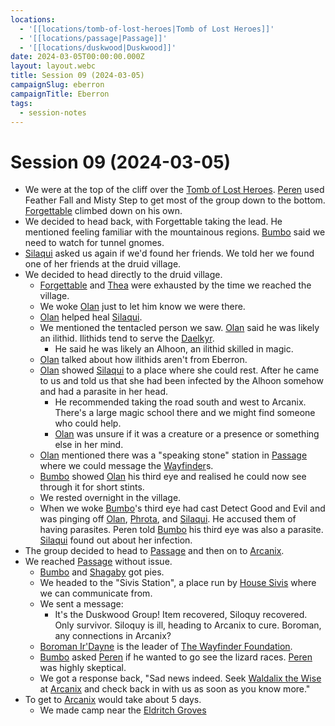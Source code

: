 ```yaml
---
locations:
  - '[[locations/tomb-of-lost-heroes|Tomb of Lost Heroes]]'
  - '[[locations/passage|Passage]]'
  - '[[locations/duskwood|Duskwood]]'
date: 2024-03-05T00:00:00.000Z
layout: layout.webc
title: Session 09 (2024-03-05)
campaignSlug: eberron
campaignTitle: Eberron
tags:
  - session-notes
---
```

# Session 09 (2024-03-05)

- We were at the top of the cliff over the [Tomb of Lost Heroes](locations/tomb-of-lost-heroes.md). [Peren](pcs/peren-ngintaku.md) used Feather Fall and Misty Step to get most of the group down to the bottom. [Forgettable](pcs/forgettable.md) climbed down on his own.
- We decided to head back, with Forgettable taking the lead. He mentioned feeling familiar with the mountainous regions. [Bumbo](pcs/bumbo.md) said we need to watch for tunnel gnomes.
- [Silaqui](npcs/silaqui-nightbreeze.md) asked us again if we'd found her friends. We told her we found one of her friends at the druid village.
- We decided to head directly to the druid village.
	- [Forgettable](pcs/forgettable.md) and [Thea](pcs/thea.md) were exhausted by the time we reached the village.
	- We woke [Olan](npcs/olan.md) just to let him know we were there.
	- [Olan](npcs/olan.md) helped heal [Silaqui](npcs/silaqui-nightbreeze.md).
	- We mentioned the tentacled person we saw. [Olan](npcs/olan.md) said he was likely an ilithid. Ilithids tend to serve the [Daelkyr](other/daelkyr.md).
		- He said he was likely an Alhoon, an ilithid skilled in magic.
	- [Olan](npcs/olan.md) talked about how ilithids aren't from Eberron.
	- [Olan](npcs/olan.md) showed [Silaqui](npcs/silaqui-nightbreeze.md) to a place where she could rest. After he came to us and told us that she had been infected by the Alhoon somehow and had a parasite in her head.
		- He recommended taking the road south and west to Arcanix. There's a large magic school there and we might find someone who could help.
		- [Olan](npcs/olan.md) was unsure if it was a creature or a presence or something else in her mind.
	- [Olan](npcs/olan.md) mentioned there was a "speaking stone" station in [Passage](locations/passage.md) where we could message the [Wayfinder](other/the-wayfinder-foundation.md)s.
	- [Bumbo](pcs/bumbo.md) showed [Olan](npcs/olan.md) his third eye and realised he could now see through it for short stints.
	- We rested overnight in the village.
	- When we woke [Bumbo](pcs/bumbo.md)'s third eye had cast Detect Good and Evil and was pinging off [Olan](npcs/olan.md), [Phrota](npcs/phrota.md), and [Silaqui](npcs/silaqui-nightbreeze.md). He accused them of having parasites. Peren told [Bumbo](pcs/bumbo.md) his third eye was also a parasite. [Silaqui](npcs/silaqui-nightbreeze.md) found out about her infection.
- The group decided to head to [Passage](locations/passage.md) and then on to [Arcanix](locations/arcanix.md).
- We reached [Passage](locations/passage.md) without issue.
	- [Bumbo](pcs/bumbo.md) and [Shagaby](pcs/shagaby.md) got pies.
	- We headed to the "Sivis Station", a place run by [House Sivis](other/house-sivis.md) where we can communicate from.
	- We sent a message: 
		- It's the Duskwood Group! Item recovered, Siloquy recovered. Only survivor. Siloquy is ill, heading to Arcanix to cure. Boroman, any connections in Arcanix?
	- [Boroman Ir'Dayne](npcs/boroman-irdayne.md) is the leader of [The Wayfinder Foundation](other/the-wayfinder-foundation.md).
	- [Bumbo](pcs/bumbo.md) asked [Peren](pcs/peren-ngintaku.md) if he wanted to go see the lizard races. [Peren](pcs/peren-ngintaku.md) was highly skeptical.
	- We got a response back, "Sad news indeed. Seek  [Waldalix the Wise](npcs/waldalix-the-wise.md) at [Arcanix](locations/arcanix.md) and check back in with us as soon as you know more."
- To get to [Arcanix](locations/arcanix.md) would take about 5 days.
	- We made camp near the [Eldritch Groves](locations/eldritch-groves.md)
